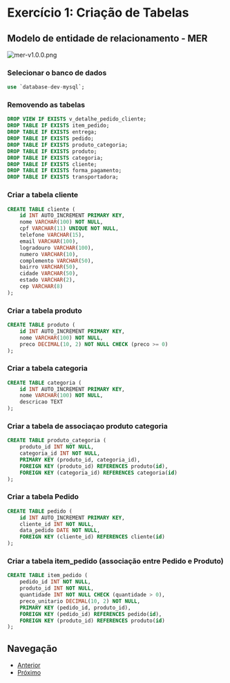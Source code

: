 # Exercício 1: Criação de Tabelas

## Modelo de entidade de relacionamento - MER
![mer-v1.0.0.png](imagens%2Fmer-v1.0.0.png)

### Selecionar o banco de dados
```sql
use `database-dev-mysql`;
```

### Removendo as tabelas
```sql
DROP VIEW IF EXISTS v_detalhe_pedido_cliente;
DROP TABLE IF EXISTS item_pedido;
DROP TABLE IF EXISTS entrega;
DROP TABLE IF EXISTS pedido;
DROP TABLE IF EXISTS produto_categoria;
DROP TABLE IF EXISTS produto;
DROP TABLE IF EXISTS categoria;
DROP TABLE IF EXISTS cliente;
DROP TABLE IF EXISTS forma_pagamento;
DROP TABLE IF EXISTS transportadora;
```

### Criar a tabela cliente
```sql
CREATE TABLE cliente (
    id INT AUTO_INCREMENT PRIMARY KEY,
    nome VARCHAR(100) NOT NULL,
    cpf VARCHAR(11) UNIQUE NOT NULL,
    telefone VARCHAR(15),
    email VARCHAR(100),
    logradouro VARCHAR(100),
    numero VARCHAR(10),
    complemento VARCHAR(50),
    bairro VARCHAR(50),
    cidade VARCHAR(50),
    estado VARCHAR(2),
    cep VARCHAR(8)
);
```

### Criar a tabela produto

```sql
CREATE TABLE produto (
    id INT AUTO_INCREMENT PRIMARY KEY,
    nome VARCHAR(100) NOT NULL,
    preco DECIMAL(10, 2) NOT NULL CHECK (preco >= 0)
);
```

### Criar a tabela categoria

```sql
CREATE TABLE categoria (
    id INT AUTO_INCREMENT PRIMARY KEY,
    nome VARCHAR(100) NOT NULL,
    descricao TEXT
);
```

### Criar a tabela de associaçao produto categoria

```sql
CREATE TABLE produto_categoria (
    produto_id INT NOT NULL,
    categoria_id INT NOT NULL,
    PRIMARY KEY (produto_id, categoria_id),
    FOREIGN KEY (produto_id) REFERENCES produto(id),
    FOREIGN KEY (categoria_id) REFERENCES categoria(id)
);
```

### Criar a tabela Pedido

```sql
CREATE TABLE pedido (
    id INT AUTO_INCREMENT PRIMARY KEY,
    cliente_id INT NOT NULL,
    data_pedido DATE NOT NULL,
    FOREIGN KEY (cliente_id) REFERENCES cliente(id)
);
```

### Criar a tabela item_pedido (associação entre Pedido e Produto)


```sql
CREATE TABLE item_pedido (
    pedido_id INT NOT NULL,
    produto_id INT NOT NULL,
    quantidade INT NOT NULL CHECK (quantidade > 0),
    preco_unitario DECIMAL(10, 2) NOT NULL,
    PRIMARY KEY (pedido_id, produto_id),
    FOREIGN KEY (pedido_id) REFERENCES pedido(id),
    FOREIGN KEY (produto_id) REFERENCES produto(id)
);
```

## Navegação
- [Anterior](02-introducao-sql.md)
- [Próximo](04-exercicios-criar-indices.md)

